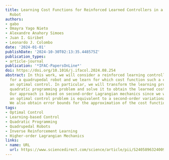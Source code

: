 ```yaml
---
title: Learning Cost Functions for Reinforced Learned Controllers in a Quadrupedal
  Robot
authors:
- gabo
- Omayra Yago Nieto
- Alexandre Anahory Simoes
- Juan I. Giribet
- Leonardo J. Colombo
date: '2024-01-01'
publishDate: '2024-10-30T02:13:35.448575Z'
publication_types:
- article-journal
publication: '*IFAC-PapersOnLine*'
doi: https://doi.org/10.1016/j.ifacol.2024.08.254
abstract: In this work, we will consider a reinforced learning controller developed
  for a quadrupedal robot and we learn for which cost function such a controller is
  an optimal control. In particular, we will transform the learning problem into a
  quadratic programming problem and solve it to obtain the learned cost function.
  Our approach is based on second-order Lagrangian mechanics since we will use that
  an optimal control problem is equivalent to a second-order variational problem.
  We also obtain error bounds for the approximation of the cost function.
tags:
- Optimal Control
- Learning-based Control
- Quadratic Programming
- Quadrupedal Robots
- Inverse Reinforcement Learning
- Higher-order Lagrangian Mechanics
links:
- name: URL
  url: https://www.sciencedirect.com/science/article/pii/S2405896324009960
---
```

